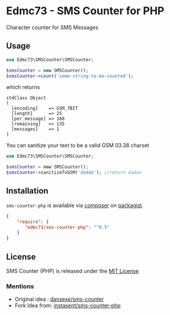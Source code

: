 # Edmc73 - SMS Counter for PHP

Character counter for SMS Messages

## Usage

```php
use Edmc73\SMSCounter\SMSCounter;

$smsCounter = new SMSCounter();
$smsCounter->count('some-string-to-be-counted');
```

which returns
```
stdClass Object
(
  [encoding]    => GSM_7BIT
  [length]      => 25
  [per_message] => 160
  [remaining]   => 135
  [messages]    => 1
)
```

You can sanitize your text to be a valid GSM 03.38 charset

```php
use Edmc73\SMSCounter\SMSCounter;

$smsCounter = new SMSCounter();
$smsCounter->sanitizeToGSM('dadáó'); //return dadao
```

## Installation

`sms-counter-php` is available via [composer](http://getcomposer.org) on [packagist](https://packagist.org/packages/instasent/sms-counter-php).

```json
{
    "require": {
       "edmc73/sms-counter-php": "^0.5"
    }
}
```

## License

SMS Counter (PHP) is released under the [MIT License](LICENSE-MIT.md)

### Mentions

* Original idea : [danxexe/sms-counter](https://github.com/danxexe/sms-counter)
* Fork Idea from: [instasent/sms-counter-php](https://github.com/instasent/sms-counter-php)
